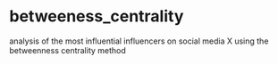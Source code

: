 # betweeness_centrality

analysis of the most influential influencers on social media X using the betweenness centrality method
